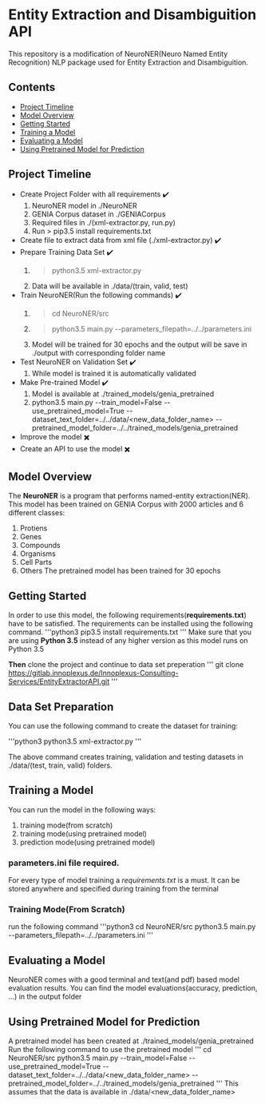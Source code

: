 # Entity Extraction and Disambiguition API
This repository is a modification of NeuroNER(Neuro Named Entity Recognition) NLP
package used for Entity Extraction and Disambiguition.

## Contents
- [Project Timeline](#project-timeline)
- [Model Overview](#model-overview)
- [Getting Started](#getting-started)
- [Training a Model](#training-a-model)
- [Evaluating a Model](#evaluating-a-model)
- [Using Pretrained Model for Prediction](#using-pretrained-model-for-prediction)

## Project Timeline
- Create Project Folder with all requirements :heavy_check_mark:
  1. NeuroNER model in ./NeuroNER
  2. GENIA Corpus dataset in ./GENIACorpus
  3. Required files in ./(xml-extractor.py, run.py)
  4. Run > pip3.5 install requirements.txt
- Create file to extract data from xml file (./xml-extractor.py) :heavy_check_mark:
- Prepare Training Data Set :heavy_check_mark:
  1. > python3.5 xml-extractor.py
  2. Data will be available in ./data/(train, valid, test)
- Train NeuroNER(Run the following commands) :heavy_check_mark:
  1. > cd NeuroNER/src
  2. > python3.5 main.py --parameters_filepath=../../parameters.ini
  3. Model will be trained for 30 epochs and the output will be save in ./output with corresponding folder name
- Test NeuroNER on Validation Set :heavy_check_mark:
  1. While model is trained it is automatically  validated
- Make Pre-trained Model :heavy_check_mark:
  1. Model is available at ./trained_models/genia_pretrained
  2. python3.5 main.py --train_model=False --use_pretrained_model=True --dataset_text_folder=../../data/<new_data_folder_name> --pretrained_model_folder=../../trained_models/genia_pretrained
- Improve the model :heavy_multiplication_x:
- Create an API to use the model :heavy_multiplication_x:


## Model Overview
The **NeuroNER** is a program that performs named-entity extraction(NER).
This model has been trained on GENIA Corpus with 2000 articles and 6 different classes:
1. Protiens
2. Genes
3. Compounds
4. Organisms
5. Cell Parts
6. Others
The pretrained model has been trained for 30 epochs

## Getting Started
In order to use this model, the following requirements(**requirements.txt**) have to be satisfied.
The requirements can be installed using the following command.
'''python3
pip3.5 install requirements.txt
'''
Make sure that you are using **Python 3.5** instead of any higher version as this model
runs on Python 3.5

**Then** clone the project and continue to data set preperation
'''
git clone https://gitlab.innoplexus.de/Innoplexus-Consulting-Services/EntityExtractorAPI.git
'''

## Data Set Preparation
You can use the following command to create the dataset for training:

'''python3
python3.5 xml-extractor.py
'''

The above command creates training, validation and testing datasets in ./data/(test, train, valid) folders.


## Training a Model

You can run the model in the following ways:
1. training mode(from scratch)
2. training mode(using pretrained model)
3. prediction mode(using pretrained model)

### parameters.ini file required.
For every type of model training a *requirements.txt* is a must. It can be stored
anywhere and specified during training from the terminal

### Training Mode(From Scratch)
run the following command
'''python3
cd NeuroNER/src
python3.5 main.py --parameters_filepath=../../parameters.ini
'''

## Evaluating a Model
NeuroNER comes with a good terminal and text(and pdf) based model evaluation results. You can find the model evaluations(accuracy, prediction, ...) in the output folder

## Using Pretrained Model for Prediction
A pretrained model has been created at ./trained_models/genia_pretrained
Run the following command to use the pretrained model
'''
cd NeuroNER/src
python3.5 main.py --train_model=False --use_pretrained_model=True --dataset_text_folder=../../data/<new_data_folder_name> --pretrained_model_folder=../../trained_models/genia_pretrained
'''
This assumes that the data is available in ./data/<new_data_folder_name>
